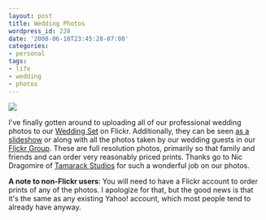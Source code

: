 ```yaml
---
layout: post
title: Wedding Photos
wordpress_id: 228
date: '2008-06-18T23:45:28-07:00'
categories:
- personal
tags:
- life
- wedding
- photos
---
```

<a href="http://flickr.com/photos/wnorris/sets/72157605578063570/" title="Wedding Photos" class="flickr"><img src="http://farm4.static.flickr.com/3173/2586868444_392daeec65_s.jpg" class="flickr left" /></a>

I've finally gotten around to uploading all of our professional wedding photos to our [Wedding Set][] on Flickr.  Additionally, they can be seen [as a slideshow][] or along with all the photos taken by our wedding guests in our [Flickr Group][].  These are full resolution photos, primarily so that family and friends and can order very reasonably priced prints.  Thanks go to Nic Dragomire of [Tamarack Studios][] for such a wonderful job on our photos.

**A note to non-Flickr users**: You will need to have a Flickr account to order prints of any of the photos.  I apologize for that, but the good news is that it's the same as any existing Yahoo! account, which most people tend to already have anyway.

[Tamarack Studios]: http://tamarackstudios.net/
[Wedding Set]: http://flickr.com/photos/wnorris/sets/72157605578063570/
[as a slideshow]: http://flickr.com/photos/wnorris/sets/72157605578063570/show/
[Flickr Group]: http://flickr.com/groups/norris-wedding/
